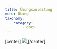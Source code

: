 ```yaml
---
title: Übungsanleitung
menu: Übung
taxonomy:
    category:
        - docs
---
```

[center]
<a href="https://ilias.opengeoedu.de/ilias/goto.php?target=lm_144&client_id=opengeoedu" markdown="1" target="_blank">
![](/images/exercise.png?resize=200,200)
</a>
[/center]
